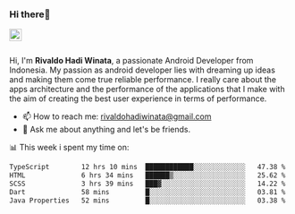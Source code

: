 ### Hi there👋
<a href="https://www.linkedin.com/in/rivaldohadiwinata/">
  <img align="left" alt="Rivaldo's LinkedIN" width="22px" src="https://upload.wikimedia.org/wikipedia/commons/8/81/LinkedIn_icon.svg" />
</a>

<br/>
<br/>

Hi, I'm **Rivaldo Hadi Winata**, a passionate Android Developer from Indonesia. 
My passion as android developer lies with dreaming up ideas and making them come true reliable performance. 
I really care about the apps architecture and the performance of the applications that I make with the aim of creating the best user experience in terms of performance.

- 📫 How to reach me: [rivaldohadiwinata@gmail.com](mailto:rivaldohadiwinata@gmail.com)
- 💬 Ask me about anything and let's be friends.

📊 This week i spent my time on:


<!--START_SECTION:waka-->

```txt
TypeScript        12 hrs 10 mins  ████████████░░░░░░░░░░░░░   47.38 %
HTML              6 hrs 34 mins   ██████▒░░░░░░░░░░░░░░░░░░   25.62 %
SCSS              3 hrs 39 mins   ███▓░░░░░░░░░░░░░░░░░░░░░   14.22 %
Dart              58 mins         █░░░░░░░░░░░░░░░░░░░░░░░░   03.81 %
Java Properties   52 mins         █░░░░░░░░░░░░░░░░░░░░░░░░   03.38 %
```

<!--END_SECTION:waka-->


<!--- 🔭 I’m currently working on Management Order Depot Acun -->

<!--
**rivaldotjioe/rivaldotjioe** is a ✨ _special_ ✨ repository because its `README.md` (this file) appears on your GitHub profile.

Here are some ideas to get you started:

- 🔭 I’m currently working on ...
- 🌱 I’m currently learning ...
- 👯 I’m looking to collaborate on ...
- 🤔 I’m looking for help with ...
- 💬 Ask me about ...
- 📫 How to reach me: ...
- 😄 Pronouns: ...
- ⚡ Fun fact: ...
-->
